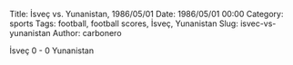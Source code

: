 Title: İsveç vs. Yunanistan, 1986/05/01
Date: 1986/05/01 00:00
Category: sports
Tags: football, football scores, İsveç, Yunanistan
Slug: isvec-vs-yunanistan
Author: carbonero


İsveç 0 - 0 Yunanistan
